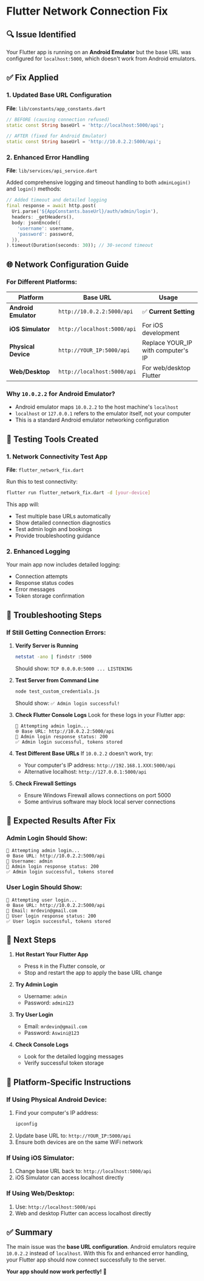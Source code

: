 # Flutter Network Connection Fix

## 🔍 Issue Identified
Your Flutter app is running on an **Android Emulator** but the base URL was configured for `localhost:5000`, which doesn't work from Android emulators.

## ✅ Fix Applied

### 1. Updated Base URL Configuration
**File**: `lib/constants/app_constants.dart`

```dart
// BEFORE (causing connection refused)
static const String baseUrl = 'http://localhost:5000/api';

// AFTER (fixed for Android Emulator)
static const String baseUrl = 'http://10.0.2.2:5000/api';
```

### 2. Enhanced Error Handling
**File**: `lib/services/api_service.dart`

Added comprehensive logging and timeout handling to both `adminLogin()` and `login()` methods:

```dart
// Added timeout and detailed logging
final response = await http.post(
  Uri.parse('${AppConstants.baseUrl}/auth/admin/login'),
  headers: _getHeaders(),
  body: jsonEncode({
    'username': username,
    'password': password,
  }),
).timeout(Duration(seconds: 30)); // 30-second timeout
```

## 🌐 Network Configuration Guide

### For Different Platforms:

| Platform | Base URL | Usage |
|----------|----------|-------|
| **Android Emulator** | `http://10.0.2.2:5000/api` | ✅ **Current Setting** |
| **iOS Simulator** | `http://localhost:5000/api` | For iOS development |
| **Physical Device** | `http://YOUR_IP:5000/api` | Replace YOUR_IP with computer's IP |
| **Web/Desktop** | `http://localhost:5000/api` | For web/desktop Flutter |

### Why `10.0.2.2` for Android Emulator?
- Android emulator maps `10.0.2.2` to the host machine's `localhost`
- `localhost` or `127.0.0.1` refers to the emulator itself, not your computer
- This is a standard Android emulator networking configuration

## 🧪 Testing Tools Created

### 1. Network Connectivity Test App
**File**: `flutter_network_fix.dart`

Run this to test connectivity:
```bash
flutter run flutter_network_fix.dart -d [your-device]
```

This app will:
- Test multiple base URLs automatically
- Show detailed connection diagnostics
- Test admin login and bookings
- Provide troubleshooting guidance

### 2. Enhanced Logging
Your main app now includes detailed logging:
- Connection attempts
- Response status codes
- Error messages
- Token storage confirmation

## 🔧 Troubleshooting Steps

### If Still Getting Connection Errors:

1. **Verify Server is Running**
   ```bash
   netstat -ano | findstr :5000
   ```
   Should show: `TCP 0.0.0.0:5000 ... LISTENING`

2. **Test Server from Command Line**
   ```bash
   node test_custom_credentials.js
   ```
   Should show: `✅ Admin login successful!`

3. **Check Flutter Console Logs**
   Look for these logs in your Flutter app:
   ```
   🔐 Attempting admin login...
   🌐 Base URL: http://10.0.2.2:5000/api
   📡 Admin login response status: 200
   ✅ Admin login successful, tokens stored
   ```

4. **Test Different Base URLs**
   If `10.0.2.2` doesn't work, try:
   - Your computer's IP address: `http://192.168.1.XXX:5000/api`
   - Alternative localhost: `http://127.0.0.1:5000/api`

5. **Check Firewall Settings**
   - Ensure Windows Firewall allows connections on port 5000
   - Some antivirus software may block local server connections

## 🎯 Expected Results After Fix

### Admin Login Should Show:
```
🔐 Attempting admin login...
🌐 Base URL: http://10.0.2.2:5000/api
👤 Username: admin
📡 Admin login response status: 200
✅ Admin login successful, tokens stored
```

### User Login Should Show:
```
👤 Attempting user login...
🌐 Base URL: http://10.0.2.2:5000/api
📧 Email: mrdevin@gmail.com
📡 User login response status: 200
✅ User login successful, tokens stored
```

## 🚀 Next Steps

1. **Hot Restart Your Flutter App**
   - Press `R` in the Flutter console, or
   - Stop and restart the app to apply the base URL change

2. **Try Admin Login**
   - Username: `admin`
   - Password: `admin123`

3. **Try User Login**
   - Email: `mrdevin@gmail.com`
   - Password: `Aswini@123`

4. **Check Console Logs**
   - Look for the detailed logging messages
   - Verify successful token storage

## 📱 Platform-Specific Instructions

### If Using Physical Android Device:
1. Find your computer's IP address:
   ```bash
   ipconfig
   ```
2. Update base URL to: `http://YOUR_IP:5000/api`
3. Ensure both devices are on the same WiFi network

### If Using iOS Simulator:
1. Change base URL back to: `http://localhost:5000/api`
2. iOS Simulator can access localhost directly

### If Using Web/Desktop:
1. Use: `http://localhost:5000/api`
2. Web and desktop Flutter can access localhost directly

## ✅ Summary

The main issue was the **base URL configuration**. Android emulators require `10.0.2.2` instead of `localhost`. With this fix and enhanced error handling, your Flutter app should now connect successfully to the server.

**Your app should now work perfectly!** 🎉